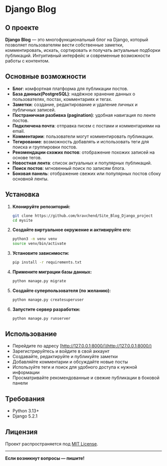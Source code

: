 # Django Blog

## О проекте

**Django Blog** — это многофункциональный блог на Django, который позволяет пользователям вести собственные заметки, комментировать, искать, сортировать и получать актуальные подборки публикаций. Интуитивный интерфейс и современные возможности работы с контентом.

## Основные возможности

- **Блог**: комфортная платформа для публикации постов.
- **База данных(PostgreSQL)**: надёжное хранение данных о пользователях, постах, комментариях и тегах.
- **Заметки**: создание, редактирование и удаление личных и публичных записей.
- **Постраничная разбивка (pagination)**: удобная навигация по ленте постов.
- **Подключена почта**: отправка писем с постами и комментариями на email.
- **Комментарии**: пользователи могут комментировать публикации.
- **Тегирование**: возможность добавлять и использовать теги для поиска и группировки постов.
- **Рекомендации схожих постов**: отображение похожих записей на основе тегов.
- **Новостная лента**: список актуальных и популярных публикаций.
- **Поиск постов**: мгновенный поиск по записям блога.
- **Боковая панель**: отображение свежих или популярных постов сбоку основной ленты.

## Установка

1. **Клонируйте репозиторий:**
    ```bash
    git clone https://github.com/kravchend/Site_Blog_Django_project
    cd mysite
    ```
2. **Создайте виртуальное окружение и активируйте его:**
    ```bash
    python3 -m venv venv
    source venv/bin/activate
    ```
3. **Установите зависимости:**
    ```bash
    pip install -r requirements.txt
    ```
4. **Примените миграции базы данных:**
    ```bash
    python manage.py migrate
    ```
5. **Создайте суперпользователя (по желанию):**
    ```bash
    python manage.py createsuperuser
    ```
6. **Запустите сервер разработки:**
    ```bash
    python manage.py runserver
    ```

## Использование

- Перейдите по адресу [http://127.0.0.1:8000/](http://127.0.0.1:8000/)
- Зарегистрируйтесь и войдите в свой аккаунт
- Создавайте, редактируйте и публикуйте заметки
- Добавляйте комментарии и обсуждайте новые посты
- Используйте теги и поиск для удобного доступа к нужной информации
- Просматривайте рекомендованные и свежие публикации в боковой панели

## Требования

- Python 3.13+
- Django 5.2.1

## Лицензия

Проект распространяется под [MIT License](LICENSE).

---

**Если возникнут вопросы — пишите!**
